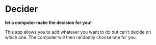 
# Decider

**let a computer make the decision for you!**

This app allows you to add whatever you want to do but can't decide on which one.
The computer will then randomly choose one for you.